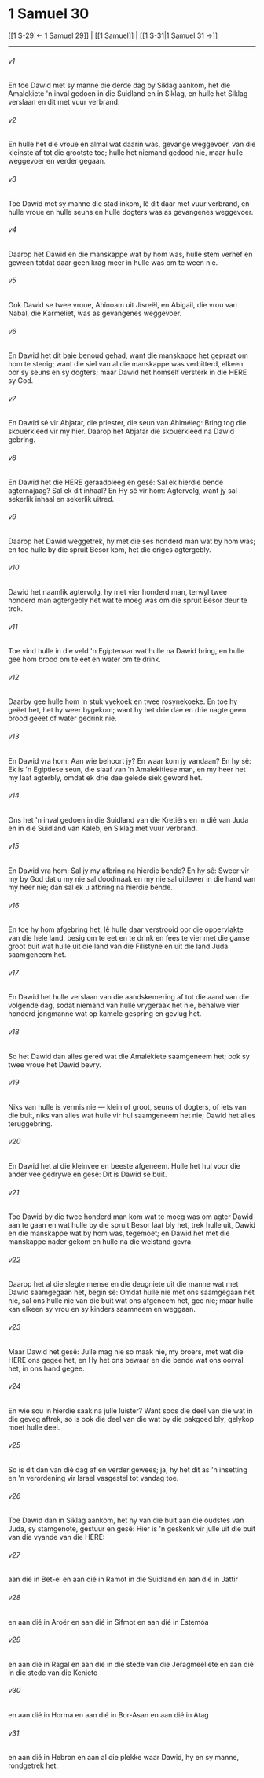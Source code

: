 # 1 Samuel 30

[[1 S-29|← 1 Samuel 29]] | [[1 Samuel]] | [[1 S-31|1 Samuel 31 →]]
***

###### v1
En toe Dawid met sy manne die derde dag by Siklag aankom, het die Amalekiete 'n inval gedoen in die Suidland en in Siklag, en hulle het Siklag verslaan en dit met vuur verbrand. 
###### v2
En hulle het die vroue en almal wat daarin was, gevange weggevoer, van die kleinste af tot die grootste toe; hulle het niemand gedood nie, maar hulle weggevoer en verder gegaan. 
###### v3
Toe Dawid met sy manne die stad inkom, lê dit daar met vuur verbrand, en hulle vroue en hulle seuns en hulle dogters was as gevangenes weggevoer. 
###### v4
Daarop het Dawid en die manskappe wat by hom was, hulle stem verhef en geween totdat daar geen krag meer in hulle was om te ween nie. 
###### v5
Ook Dawid se twee vroue, Ahínoam uit Jísreël, en Abígail, die vrou van Nabal, die Karmeliet, was as gevangenes weggevoer. 
###### v6
En Dawid het dit baie benoud gehad, want die manskappe het gepraat om hom te stenig; want die siel van al die manskappe was verbitterd, elkeen oor sy seuns en sy dogters; maar Dawid het homself versterk in die HERE sy God. 
###### v7
En Dawid sê vir Abjatar, die priester, die seun van Ahiméleg: Bring tog die skouerkleed vir my hier. Daarop het Abjatar die skouerkleed na Dawid gebring. 
###### v8
En Dawid het die HERE geraadpleeg en gesê: Sal ek hierdie bende agternajaag? Sal ek dit inhaal? En Hy sê vir hom: Agtervolg, want jy sal sekerlik inhaal en sekerlik uitred. 
###### v9
Daarop het Dawid weggetrek, hy met die ses honderd man wat by hom was; en toe hulle by die spruit Besor kom, het die origes agtergebly. 
###### v10
Dawid het naamlik agtervolg, hy met vier honderd man, terwyl twee honderd man agtergebly het wat te moeg was om die spruit Besor deur te trek. 
###### v11
Toe vind hulle in die veld 'n Egiptenaar wat hulle na Dawid bring, en hulle gee hom brood om te eet en water om te drink. 
###### v12
Daarby gee hulle hom 'n stuk vyekoek en twee rosynekoeke. En toe hy geëet het, het hy weer bygekom; want hy het drie dae en drie nagte geen brood geëet of water gedrink nie. 
###### v13
En Dawid vra hom: Aan wie behoort jy? En waar kom jy vandaan? En hy sê: Ek is 'n Egiptiese seun, die slaaf van 'n Amalekitiese man, en my heer het my laat agterbly, omdat ek drie dae gelede siek geword het. 
###### v14
Ons het 'n inval gedoen in die Suidland van die Kretiërs en in dié van Juda en in die Suidland van Kaleb, en Siklag met vuur verbrand. 
###### v15
En Dawid vra hom: Sal jy my afbring na hierdie bende? En hy sê: Sweer vir my by God dat u my nie sal doodmaak en my nie sal uitlewer in die hand van my heer nie; dan sal ek u afbring na hierdie bende. 
###### v16
En toe hy hom afgebring het, lê hulle daar verstrooid oor die oppervlakte van die hele land, besig om te eet en te drink en fees te vier met die ganse groot buit wat hulle uit die land van die Filistyne en uit die land Juda saamgeneem het. 
###### v17
En Dawid het hulle verslaan van die aandskemering af tot die aand van die volgende dag, sodat niemand van hulle vrygeraak het nie, behalwe vier honderd jongmanne wat op kamele gespring en gevlug het. 
###### v18
So het Dawid dan alles gered wat die Amalekiete saamgeneem het; ook sy twee vroue het Dawid bevry. 
###### v19
Niks van hulle is vermis nie — klein of groot, seuns of dogters, of iets van die buit, niks van alles wat hulle vir hul saamgeneem het nie; Dawid het alles teruggebring. 
###### v20
En Dawid het al die kleinvee en beeste afgeneem. Hulle het hul voor die ander vee gedrywe en gesê: Dit is Dawid se buit. 
###### v21
Toe Dawid by die twee honderd man kom wat te moeg was om agter Dawid aan te gaan en wat hulle by die spruit Besor laat bly het, trek hulle uit, Dawid en die manskappe wat by hom was, tegemoet; en Dawid het met die manskappe nader gekom en hulle na die welstand gevra. 
###### v22
Daarop het al die slegte mense en die deugniete uit die manne wat met Dawid saamgegaan het, begin sê: Omdat hulle nie met ons saamgegaan het nie, sal ons hulle nie van die buit wat ons afgeneem het, gee nie; maar hulle kan elkeen sy vrou en sy kinders saamneem en weggaan. 
###### v23
Maar Dawid het gesê: Julle mag nie so maak nie, my broers, met wat die HERE ons gegee het, en Hy het ons bewaar en die bende wat ons oorval het, in ons hand gegee. 
###### v24
En wie sou in hierdie saak na julle luister? Want soos die deel van die wat in die geveg aftrek, so is ook die deel van die wat by die pakgoed bly; gelykop moet hulle deel. 
###### v25
So is dit dan van dié dag af en verder gewees; ja, hy het dit as 'n insetting en 'n verordening vir Israel vasgestel tot vandag toe. 
###### v26
Toe Dawid dan in Siklag aankom, het hy van die buit aan die oudstes van Juda, sy stamgenote, gestuur en gesê: Hier is 'n geskenk vir julle uit die buit van die vyande van die HERE: 
###### v27
aan dié in Bet-el en aan dié in Ramot in die Suidland en aan dié in Jattir 
###### v28
en aan dié in Aroër en aan dié in Sifmot en aan dié in Estemóa 
###### v29
en aan dié in Ragal en aan dié in die stede van die Jeragmeëliete en aan dié in die stede van die Keniete 
###### v30
en aan dié in Horma en aan dié in Bor-Asan en aan dié in Atag 
###### v31
en aan dié in Hebron en aan al die plekke waar Dawid, hy en sy manne, rondgetrek het. 
